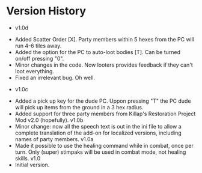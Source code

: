 # Version History

* v1.0d
- Added Scatter Order [X]. Party members within 5 hexes from the PC will run 4-6 tiles away.
- Added the option for the PC to auto-loot bodies [T]. Can be turned on/off pressing "0".
- Minor changes in the code. Now looters provides feedback if they can't loot everything.
- Fixed an irrelevant bug. Oh well.
* v1.0c
- Added a pick up key for the dude PC. Uppon pressing "T" the PC dude will pick up items from the ground in a 3 hex radius.
- Added support for three party members from Killap's Restoration Project Mod v2.0 (hopefully).
v1.0b
- Minor change: now all the speech text is out in the ini file to allow a complete translation of the add-on for localized versions, including names of party members.
v1.0a
- Made it possible to use the healing command while in combat, once per turn. Only (super) stimpaks will be used in combat mode, not healing skills.
v1.0
- Initial version.
